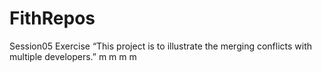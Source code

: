 # FithRepos
Session05 Exercise
“This project is to illustrate the merging conflicts with multiple developers.”
m m m m
